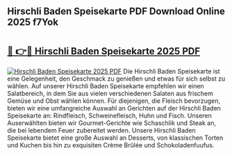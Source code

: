 ## Hirschli Baden Speisekarte PDF Download Online 2025 f7Yok

# <h2><a href="http://gc7pknx.nevu.top/?p=Hirschli+Baden+Speisekarte">🔗 👉🔴 Hirschli Baden Speisekarte 2025 PDF</a></h2>

[![Hirschli Baden Speisekarte 2025 PDF](https://i.imgur.com/dBaPXMq.png)](http://gc7pknx.nevu.top/?p=Hirschli+Baden+Speisekarte)
Die Hirschli Baden Speisekarte ist eine Gelegenheit, den Geschmack zu genießen und etwas für sich selbst zu wählen. Auf unserer Hirschli Baden Speisekarte empfehlen wir einen Salatbereich, in dem Sie aus vielen verschiedenen Salaten aus frischem Gemüse und Obst wählen können. Für diejenigen, die Fleisch bevorzugen, bieten wir eine umfangreiche Auswahl an Gerichten auf der Hirschli Baden Speisekarte an: Rindfleisch, Schweinefleisch, Huhn und Fisch. Unseren Auserwählten bieten wir Gourmet-Gerichte wie Schaschlik und Steak an, die bei lebendem Feuer zubereitet werden. Unsere Hirschli Baden Speisekarte bietet eine große Auswahl an Desserts, von klassischen Torten und Kuchen bis hin zu exquisiten Crème Brûlée und Schokoladenfuufus.
